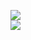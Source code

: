 [![](https://img.shields.io/badge/Made%20With-Github%20Spray-lightgrey.svg?style=for-the-badge&logo=github)](https://github.com/Annihil/github-spray#1929)  
[![](https://i.imgur.com/2DrTn0Z.gif)](https://github.com/Annihil/github-spray)